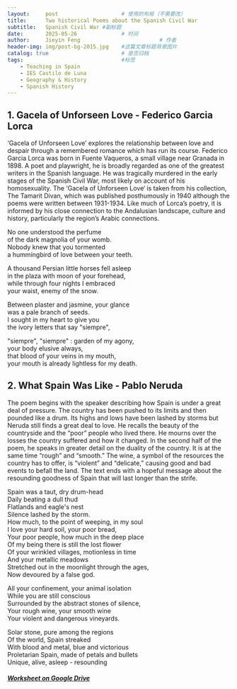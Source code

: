 ```yaml
---
layout:     post   				    # 使用的布局（不需要改）
title:      Two historical Poems about the Spanish Civil War 				# 标题 
subtitle:   Spanish Civil War #副标题
date:       2025-05-26 				# 时间
author:     Jieyin Feng 						# 作者
header-img: img/post-bg-2015.jpg 	#这篇文章标题背景图片
catalog: true 						# 是否归档
tags:								#标签
    - Teaching in Spain 
    - IES Castilo de Luna
    - Geography & History
    - Spanish History
---
```


## 1. Gacela of Unforseen Love  - Federico Garcia Lorca

‘Gacela of Unforseen Love’ explores the relationship between love and despair through a remembered romance which has run its course.
Federico Garcia Lorca was born in Fuente Vaqueros, a small village near Granada in 1898. A poet and playwright, he is broadly regarded as one of the greatest writers in the Spanish language. He was tragically murdered in the early stages of the Spanish Civil War, most likely on account of his homosexuality.
The ‘Gacela of Unforseen Love‘ is taken from his collection, The Tamarit Divan, which was published posthumously in 1940 although the poems were written between 1931-1934. Like much of Lorca’s poetry, it is informed by his close connection to the Andalusian landscape, culture and history, particularly the region’s Arabic connections.

No one understood the perfume \
of the dark magnolia of your womb.\
Nobody knew that you tormented\
a hummingbird of love between your teeth.

A thousand Persian little horses fell asleep\
in the plaza with moon of your forehead,\
while through four nights I embraced\
your waist, enemy of the snow.

Between plaster and jasmine, your glance\
was a pale branch of seeds.\
I sought in my heart to give you\
the ivory letters that say "siempre",

"siempre", "siempre" : garden of my agony,\
your body elusive always,\
that blood of your veins in my mouth,\
your mouth is already lightless for my death.



## 2. What Spain Was Like  -    Pablo Neruda
The poem begins with the speaker describing how Spain is under a great deal of pressure. The country has been pushed to its limits and then pounded like a drum. Its highs and lows have been lashed by storms but Neruda still finds a great deal to love. He recalls the beauty of the countryside and the “poor” people who lived there. He mourns over the losses the country suffered and how it changed.
In the second half of the poem, he speaks in greater detail on the duality of the country. It is at the same time “rough” and “smooth.” The wine, a symbol of the resources the country has to offer, is “violent” and “delicate,” causing good and bad events to befall the land. The text ends with a hopeful message about the resounding goodness of Spain that will last longer than the strife.


Spain was a taut, dry drum-head\
Daily beating a dull thud\
Flatlands and eagle's nest\
Silence lashed by the storm.\
How much, to the point of weeping, in my soul\
I love your hard soil, your poor bread,\
Your poor people, how much in the deep place\
Of my being there is still the lost flower\
Of your wrinkled villages, motionless in time\
And your metallic meadows\
Stretched out in the moonlight through the ages,\
Now devoured by a false god.

All your confinement, your animal isolation\
While you are still conscious\
Surrounded by the abstract stones of silence,\
Your rough wine, your smooth wine\
Your violent and dangerous vineyards.

Solar stone, pure among the regions\
Of the world, Spain streaked\
With blood and metal, blue and victorious\
Proletarian Spain, made of petals and bullets\
Unique, alive, asleep - resounding

##### [Worksheet on Google Drive](https://docs.google.com/document/d/1ski-aOO5AchPJdW0Z_56B_wG1turOy3k/edit?usp=sharing&ouid=103086183032334531092&rtpof=true&sd=true)
